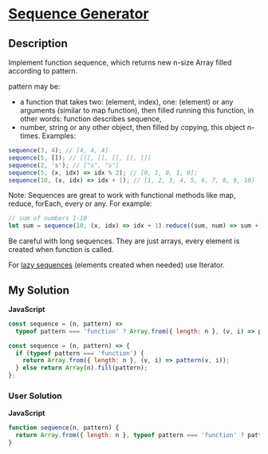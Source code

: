 # [Sequence Generator](https://www.codewars.com/kata/)

## Description

Implement function sequence, which returns new n-size Array filled according to pattern.

pattern may be:

- a function that takes two: (element, index), one: (element) or any arguments (similar to map function), then filled running this function, in other words: function describes sequence,
- number, string or any other object, then filled by copying, this object n-times.
  Examples:

```js
sequence(3, 4); // [4, 4, 4]
sequence(5, []); // [[], [], [], [], []]
sequence(2, 's'); // ["s", "s"]
sequence(5, (x, idx) => idx % 2); // [0, 1, 0, 1, 0];
sequence(10, (x, idx) => idx + 1); // [1, 2, 3, 4, 5, 6, 7, 8, 9, 10]
```

Note: Sequences are great to work with functional methods like map, reduce, forEach, every or any. For example:

```js
// sum of numbers 1-10
let sum = sequence(10, (x, idx) => idx + 1).reduce((sum, num) => sum + num);
```

Be careful with long sequences. They are just arrays, every element is created when function is called.

For [lazy sequences](https://en.wikipedia.org/wiki/Lazy_evaluation) (elements created when needed) use Iterator.

## My Solution

**JavaScript**

```js
const sequence = (n, pattern) =>
  typeof pattern === 'function' ? Array.from({ length: n }, (v, i) => pattern(v, i)) : Array(n).fill(pattern);
```

```js
const sequence = (n, pattern) => {
  if (typeof pattern === 'function') {
    return Array.from({ length: n }, (v, i) => pattern(v, i));
  } else return Array(n).fill(pattern);
};
```

### User Solution

**JavaScript**

```js
function sequence(n, pattern) {
  return Array.from({ length: n }, typeof pattern === 'function' ? pattern : () => pattern);
}
```
